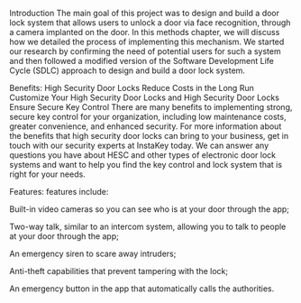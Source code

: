 Introduction 
The main goal of this project was to design and build a door lock system that allows users to unlock a door via face recognition, through a camera implanted on the door. In this methods chapter, we will discuss how we detailed the process of implementing this mechanism. We started our research by confirming the need of potential users for such a system and then followed a modified version of the Software Development Life Cycle (SDLC) approach to design and build a door lock system.

Benefits:
 High Security Door Locks Reduce Costs in the Long Run
Customize Your High Security Door Locks and
High Security Door Locks Ensure Secure Key Control
There are many benefits to implementing strong, secure key control for your organization, including low maintenance costs, greater convenience, and enhanced security. For more information about the benefits that high security door locks can bring to your business, get in touch with our security experts at InstaKey today. We can answer any questions you have about HESC and other types of electronic door lock systems and want to help you find the key control and lock system that is right for your needs.

Features:
features include:

Built-in video cameras so you can see who is at your door through the app;

Two-way talk, similar to an intercom system, allowing you to talk to people at your door through the app;

An emergency siren to scare away intruders;

Anti-theft capabilities that prevent tampering with the lock;

An emergency button in the app that automatically calls the authorities.
